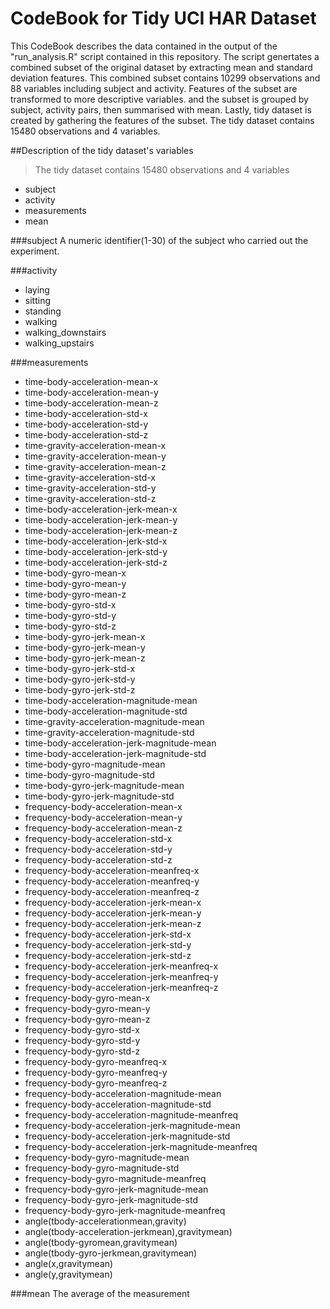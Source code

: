 CodeBook for Tidy UCI HAR Dataset
=================================

This CodeBook describes the data contained in the output of the "run_analysis.R" script contained in this repository.
The script genertates a combined subset of the original dataset by extracting mean and standard deviation features.
This combined subset contains 10299 observations and 88 variables including subject and activity.
Features of the subset are transformed to more descriptive variables. and the subset is grouped by subject, activity
pairs, then summarised with mean. Lastly, tidy dataset is created by gathering the features of the subset.
The tidy dataset contains 15480 observations and 4 variables.

##Description of the tidy dataset's variables
> The tidy dataset contains 15480 observations and 4 variables

* subject
* activity
* measurements
* mean

###subject
A numeric identifier(1-30) of the subject who carried out the experiment.

###activity

* laying
* sitting
* standing
* walking
* walking_downstairs
* walking_upstairs

###measurements
                                            
* time-body-acceleration-mean-x                       
* time-body-acceleration-mean-y                     
* time-body-acceleration-mean-z                       
* time-body-acceleration-std-x                       
* time-body-acceleration-std-y                        
* time-body-acceleration-std-z                       
* time-gravity-acceleration-mean-x                    
* time-gravity-acceleration-mean-y                   
* time-gravity-acceleration-mean-z                    
* time-gravity-acceleration-std-x                    
* time-gravity-acceleration-std-y                     
* time-gravity-acceleration-std-z                    
* time-body-acceleration-jerk-mean-x                  
* time-body-acceleration-jerk-mean-y                 
* time-body-acceleration-jerk-mean-z                  
* time-body-acceleration-jerk-std-x                  
* time-body-acceleration-jerk-std-y                   
* time-body-acceleration-jerk-std-z                  
* time-body-gyro-mean-x                               
* time-body-gyro-mean-y                              
* time-body-gyro-mean-z                               
* time-body-gyro-std-x                               
* time-body-gyro-std-y                                
* time-body-gyro-std-z                               
* time-body-gyro-jerk-mean-x                          
* time-body-gyro-jerk-mean-y                         
* time-body-gyro-jerk-mean-z                          
* time-body-gyro-jerk-std-x                          
* time-body-gyro-jerk-std-y                           
* time-body-gyro-jerk-std-z                          
* time-body-acceleration-magnitude-mean               
* time-body-acceleration-magnitude-std               
* time-gravity-acceleration-magnitude-mean            
* time-gravity-acceleration-magnitude-std            
* time-body-acceleration-jerk-magnitude-mean          
* time-body-acceleration-jerk-magnitude-std          
* time-body-gyro-magnitude-mean                       
* time-body-gyro-magnitude-std                       
* time-body-gyro-jerk-magnitude-mean                  
* time-body-gyro-jerk-magnitude-std                  
* frequency-body-acceleration-mean-x                  
* frequency-body-acceleration-mean-y                 
* frequency-body-acceleration-mean-z                  
* frequency-body-acceleration-std-x                  
* frequency-body-acceleration-std-y                   
* frequency-body-acceleration-std-z                 
* frequency-body-acceleration-meanfreq-x              
* frequency-body-acceleration-meanfreq-y             
* frequency-body-acceleration-meanfreq-z              
* frequency-body-acceleration-jerk-mean-x            
* frequency-body-acceleration-jerk-mean-y             
* frequency-body-acceleration-jerk-mean-z            
* frequency-body-acceleration-jerk-std-x              
* frequency-body-acceleration-jerk-std-y             
* frequency-body-acceleration-jerk-std-z              
* frequency-body-acceleration-jerk-meanfreq-x        
* frequency-body-acceleration-jerk-meanfreq-y         
* frequency-body-acceleration-jerk-meanfreq-z        
* frequency-body-gyro-mean-x                          
* frequency-body-gyro-mean-y                         
* frequency-body-gyro-mean-z                          
* frequency-body-gyro-std-x                          
* frequency-body-gyro-std-y                           
* frequency-body-gyro-std-z                          
* frequency-body-gyro-meanfreq-x                      
* frequency-body-gyro-meanfreq-y                     
* frequency-body-gyro-meanfreq-z                      
* frequency-body-acceleration-magnitude-mean         
* frequency-body-acceleration-magnitude-std           
* frequency-body-acceleration-magnitude-meanfreq     
* frequency-body-acceleration-jerk-magnitude-mean     
* frequency-body-acceleration-jerk-magnitude-std     
* frequency-body-acceleration-jerk-magnitude-meanfreq 
* frequency-body-gyro-magnitude-mean                 
* frequency-body-gyro-magnitude-std                   
* frequency-body-gyro-magnitude-meanfreq             
* frequency-body-gyro-jerk-magnitude-mean             
* frequency-body-gyro-jerk-magnitude-std             
* frequency-body-gyro-jerk-magnitude-meanfreq         
* angle(tbody-accelerationmean,gravity)              
* angle(tbody-acceleration-jerkmean),gravitymean)     
* angle(tbody-gyromean,gravitymean)                  
* angle(tbody-gyro-jerkmean,gravitymean)              
* angle(x,gravitymean)                               
* angle(y,gravitymean) 

###mean
The average of the measurement
